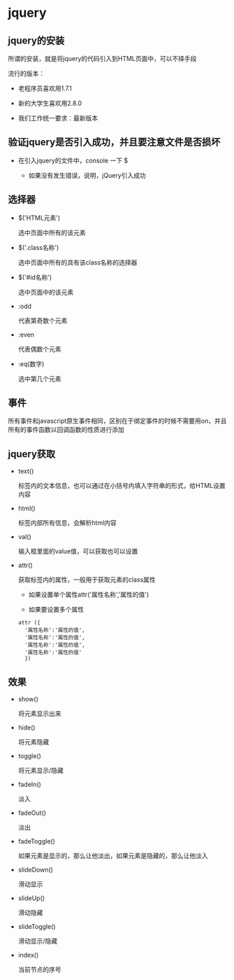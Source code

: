 # jquery

## jquery的安装

所谓的安装，就是将jquery的代码引入到HTML页面中，可以不择手段

流行的版本：

- 老程序员喜欢用1.7.1

- 新的大学生喜欢用2.8.0

- 我们工作统一要求：最新版本

## 验证jquery是否引入成功，并且要注意文件是否损坏

- 在引入jquery的文件中，console 一下 $

  - 如果没有发生错误，说明，jQuery引入成功

## 选择器

- $('HTML元素')

  选中页面中所有的该元素

- $('.class名称')

  选中页面中所有的具有该class名称的选择器

- $('#id名称')

  选中页面中的该元素

- :odd

  代表第奇数个元素

- :even

  代表偶数个元素

- :eq(数字)

  选中第几个元素

## 事件

所有事件和javascript原生事件相同，区别在于绑定事件的时候不需要用on，并且所有的事件函数以回调函数的性质进行添加

## jquery获取

- text()

  标签内的文本信息，也可以通过在小括号内填入字符串的形式，给HTML设置内容

- html()

  标签内部所有信息，会解析html内容

- val()

  输入框里面的value值，可以获取也可以设置

- attr()

  获取标签内的属性，一般用于获取元素的class属性

  - 如果设置单个属性attr('属性名称','属性的值')

  - 如果要设置多个属性

  ```
  attr ({
    '属性名称':'属性的值',
    '属性名称':'属性的值',
    '属性名称':'属性的值',
    '属性名称':'属性的值'
    })
  ```

## 效果

- show()

  将元素显示出来

- hide()

  将元素隐藏

- toggle()

  将元素显示/隐藏

- fadeIn()

  淡入

- fadeOut()

  淡出

- fadeToggle()

  如果元素是显示的，那么让他淡出，如果元素是隐藏的，那么让他淡入

- slideDown()

  滑动显示

- slideUp()

  滑动隐藏

- slideToggle()

  滑动显示/隐藏

- index()

  当前节点的序号
